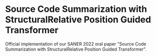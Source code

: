 # Source Code Summarization with StructuralRelative Position Guided Transformer
Official implementation of our SANER 2022 oral paper "Source Code Summarization with StructuralRelative Position Guided Transformer".
